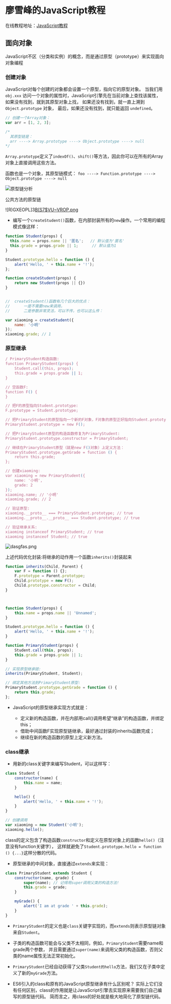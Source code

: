 # 廖雪峰的JavaScript教程

在线教程地址：[JavaScript教程](https://www.liaoxuefeng.com/wiki/001434446689867b27157e896e74d51a89c25cc8b43bdb3000)

## 面向对象

JavaScript不区（分类和实例）的概念，而是通过原型（prototype）来实现面向对象编程

### 创建对象

JavaScript对每个创建的对象都会设置一个原型，指向它的原型对象。
当我们用 `obj.xxx` 访问一个对象的属性时，JavaScript引擎先在当前对象上查找该属性，
如果没有找到，就到其原型对象上找，
如果还没有找到，就一直上溯到 `Object.prototype` 对象，
最后，如果还没有找到，就只能返回 `undefined`。

```javascript
// 创建一个Array对象：
var arr = [1, 2, 3];

/*
  其原型链是：
  arr ----> Array.prototype ----> Object.prototype ----> null
*/
```

`Array.prototype`定义了`indexOf()`、`shift()`等方法，因此你可以在所有的Array对象上直接调用这些方法。

函数也是一个对象，其原型链模式：
` foo ----> Function.prototype ----> Object.prototype ----> null `

![原型链分析](https://i.loli.net/2018/06/01/5b110f1ba2759.png)

公共方法的原型链

![R)GXEOPL]3[B(S7$VU~VROP.png](https://i.loli.net/2018/06/01/5b1114ec32b76.png)

* 编写一个`createStudent()`函数，在内部封装所有的`new`操作。一个常用的编程模式像这样：

```javascript
function Student(props) {
  this.name = props.name || '匿名';   // 默认值为'匿名'
  this.grade = props.grade || 1;      // 默认值为1
}

Student.prototype.hello = function () {
    alert('Hello, ' + this.name + '!');
};

function createStudent(props) {
    return new Student(props || {})
}


//  createStudent()函数有几个巨大的优点：
//      一是不需要new来调用，
//      二是参数非常灵活，可以不传，也可以这么传：

var xiaoming = createStudent({
    name: '小明'
});
xiaoming.grade; // 1
```

### 原型继承
```javascript
/ PrimaryStudent构造函数:
function PrimaryStudent(props) {
    Student.call(this, props);
    this.grade = props.grade || 1;
}

// 空函数F:
function F() {
}

// 把F的原型指向Student.prototype:
F.prototype = Student.prototype;

// 把PrimaryStudent的原型指向一个新的F对象，F对象的原型正好指向Student.prototype:
PrimaryStudent.prototype = new F();

// 把PrimaryStudent原型的构造函数修复为PrimaryStudent:
PrimaryStudent.prototype.constructor = PrimaryStudent;

// 继续在PrimaryStudent原型（就是new F()对象）上定义方法：
PrimaryStudent.prototype.getGrade = function () {
    return this.grade;
};

// 创建xiaoming:
var xiaoming = new PrimaryStudent({
    name: '小明',
    grade: 2
});
xiaoming.name; // '小明'
xiaoming.grade; // 2

// 验证原型:
xiaoming.__proto__ === PrimaryStudent.prototype; // true
xiaoming.__proto__.__proto__ === Student.prototype; // true

// 验证继承关系:
xiaoming instanceof PrimaryStudent; // true
xiaoming instanceof Student; // true
```

![dasgfas.png](https://i.loli.net/2018/06/01/5b11160ec9579.png)


上述代码优化封装:将继承的动作用一个函数`inherits()`封装起来
```javascript
function inherits(Child, Parent) {
    var F = function () {};
    F.prototype = Parent.prototype;
    Child.prototype = new F();
    Child.prototype.constructor = Child;
}



function Student(props) {
    this.name = props.name || 'Unnamed';
}

Student.prototype.hello = function () {
    alert('Hello, ' + this.name + '!');
}

function PrimaryStudent(props) {
    Student.call(this, props);
    this.grade = props.grade || 1;
}

// 实现原型继承链:
inherits(PrimaryStudent, Student);

// 绑定其他方法到PrimaryStudent原型:
PrimaryStudent.prototype.getGrade = function () {
    return this.grade;
};
```

* JavaScript的原型继承实现方式就是：

   * 定义新的构造函数，并在内部用call()调用希望“继承”的构造函数，并绑定this；
   * 借助中间函数F实现原型链继承，最好通过封装的inherits函数完成；
   * 继续在新的构造函数的原型上定义新方法。
   
### class继承
* 用新的class关键字来编写Student，可以这样写：

```javascript
class Student {
    constructor(name) {
        this.name = name;
    }

    hello() {
        alert('Hello, ' + this.name + '!');
    }
}

// 创建调用
var xiaoming = new Student('小明');
xiaoming.hello();
```
class的定义包含了构造函数`constructor`和定义在原型对象上的函数`hello()`（注意没有function关键字），
这样就避免了`Student.prototype.hello = function () {...}`这样分散的代码。

* 原型继承的中间对象，直接通过`extends`来实现：

```javascript
class PrimaryStudent extends Student {
    constructor(name, grade) {
        super(name); // 记得用super调用父类的构造方法!
        this.grade = grade;
    }

    myGrade() {
        alert('I am at grade ' + this.grade);
    }
}
```
   * `PrimaryStudent`的定义也是`class`关键字实现的，而`extends`则表示原型链对象来自`Student`。
   * 子类的构造函数可能会与父类不太相同，例如，`PrimaryStudent`需要name和grade两个参数，
     并且需要通过`super(name)`来调用父类的构造函数，否则父类的name属性无法正常初始化。
   * `PrimaryStudent`已经自动获得了父类`Student的hello`方法，我们又在子类中定义了新的`myGrade`方法。
   
* ES6引入的class和原有的JavaScript原型继承有什么区别呢？
  实际上它们没有任何区别，class的作用就是让JavaScript引擎去实现原来需要我们自己编写的原型链代码。
  简而言之，用class的好处就是极大地简化了原型链代码。
   


